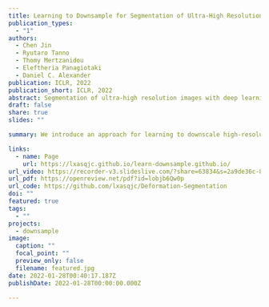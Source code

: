 ```yaml
---
title: Learning to Downsample for Segmentation of Ultra-High Resolution Images
publication_types:
  - "1"
authors:
  - Chen Jin
  - Ryutaro Tanno
  - Thomy Mertzanidou
  - Eleftheria Panagiotaki
  - Daniel C. Alexander
publication: ICLR, 2022
publication_short: ICLR, 2022
abstract: Segmentation of ultra-high resolution images with deep learning is challenging because of their enormous size, often millions or even billions of pixels. Typical solutions drastically downsample the image uniformly to meet memory constraints, implicitly assuming all pixels equally important by sampling at the same density at all spatial locations. However this assumption is not true and compromises the performance of deep learning techniques that have proved powerful on standard-sized images. For example with uniform downsampling, see green boxed region in Fig. 1, the rider and bike do not have enough corresponding samples while the trees and buildings are oversampled, and lead to a negative effect on the segmentation prediction from the low-resolution downsampled image. In this work we show that learning the spatially varying downsampling strategy jointly with segmentation offers advantages in segmenting large images with limited computational budget. Fig. 1 shows that our method adapts the sampling density over different locations so that more samples are collected from the small important regions and less from the others, which in turn leads to better segmentation accuracy. We show on two public and one local high-resolution datasets that our method consistently learns sampling locations preserving more information and boosting segmentation accuracy over baseline methods.
draft: false
share: true
slides: ""

summary: We introduce an approach for learning to downscale high-resolution images for segmentation tasks. The main motivation is to adapt the sampling budget to the difficulty of segmented pixels/regions. We show that learning the spatially varying downsampling strategy jointly with segmentation offers advantages in segmenting large images with a limited computational budget.

links:
  - name: Page
    url: https://lxasqjc.github.io/learn-downsample.github.io/
url_video: https://recorder-v3.slideslive.com/?share=63834&s=2a9de36c-8627-40cd-9fa5-ef8accc61cca
url_pdf: https://openreview.net/pdf?id=lobjb6Qw0p
url_code: https://github.com/lxasqjc/Deformation-Segmentation
doi: ""
featured: true
tags:
  - ""
projects:
  - downsample
image:
  caption: ""
  focal_point: ""
  preview_only: false
  filename: featured.jpg
date: 2022-01-28T00:40:17.187Z
publishDate: 2022-01-28T00:00:00.000Z

---
```


<!-- {{% callout note %}}
Click the *Cite* button above to demo the feature to enable visitors to import publication metadata into their reference management software.
{{% /callout %}}

{{% callout note %}}
Create your slides in Markdown - click the *Slides* button to check out the example.
{{% /callout %}} -->

<!-- Supplementary notes can be added here, including [code, math, and images](https://wowchemy.com/docs/writing-markdown-latex/). -->
